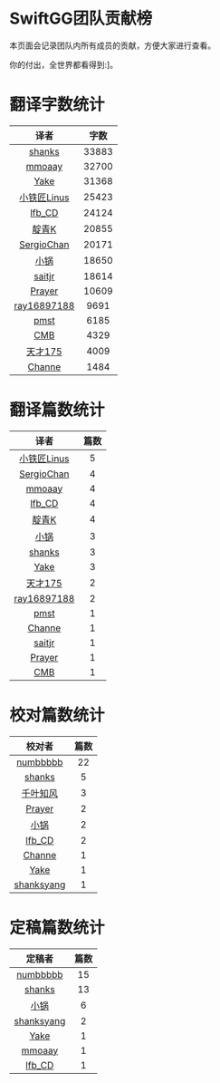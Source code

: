 
# SwiftGG团队贡献榜

本页面会记录团队内所有成员的贡献，方便大家进行查看。

你的付出，全世界都看得到:]。

# 翻译字数统计

| 译者 | 字数 |
| :------------: | :------------: |
| [shanks](http://codebuild.me/) | 33883 |
| [mmoaay](http://blog.csdn.net/mmoaay) | 32700 |
| [Yake](http://blog.csdn.net/yake_099) | 31368 |
| [小铁匠Linus](http://weibo.com/linusling) | 25423 |
| [lfb_CD](http://weibo.com/lfbWb) | 24124 |
| [靛青K](http://www.dianqk.org/) | 20855 |
| [SergioChan](https://github.com/SergioChan) | 20171 |
| [小锅](http://www.swiftyper.com/) | 18650 |
| [saitjr](http://www.brighttj.com) | 18614 |
| [Prayer](http://www.futantan.com) | 10609 |
| [ray16897188](http://www.jianshu.com/users/97c49dfd1f9f/latest_articles) | 9691 |
| [pmst](http://blog.csdn.net/colouful987) | 6185 |
| [CMB](https://github.com/chenmingbiao) | 4329 |
| [天才175](http://weibo.com/u/2916092907) | 4009 |
| [Channe](undefined) | 1484 |


# 翻译篇数统计

| 译者 | 篇数 |
| :------------: | :------------: |
| [小铁匠Linus](http://weibo.com/linusling) | 5 |
| [SergioChan](https://github.com/SergioChan) | 4 |
| [mmoaay](http://blog.csdn.net/mmoaay) | 4 |
| [lfb_CD](http://weibo.com/lfbWb) | 4 |
| [靛青K](http://www.dianqk.org/) | 4 |
| [小锅](http://www.swiftyper.com/) | 3 |
| [shanks](http://codebuild.me/) | 3 |
| [Yake](http://blog.csdn.net/yake_099) | 3 |
| [天才175](http://weibo.com/u/2916092907) | 2 |
| [ray16897188](http://www.jianshu.com/users/97c49dfd1f9f/latest_articles) | 2 |
| [pmst](http://blog.csdn.net/colouful987) | 1 |
| [Channe](undefined) | 1 |
| [saitjr](http://www.brighttj.com) | 1 |
| [Prayer](http://www.futantan.com) | 1 |
| [CMB](https://github.com/chenmingbiao) | 1 |


# 校对篇数统计

| 校对者 | 篇数 |
| :------------: | :------------: |
| [numbbbbb](https://github.com/numbbbbb) | 22 |
| [shanks](http://codebuild.me/) | 5 |
| [千叶知风](http://weibo.com/xiaoxxiao) | 3 |
| [Prayer](http://www.futantan.com) | 2 |
| [小锅](http://www.swiftyper.com/) | 2 |
| [lfb_CD](http://weibo.com/lfbWb) | 2 |
| [Channe](undefined) | 1 |
| [Yake](http://blog.csdn.net/yake_099) | 1 |
| [shanksyang](undefined) | 1 |


# 定稿篇数统计

| 定稿者 | 篇数 |
| :------------: | :------------: |
| [numbbbbb](https://github.com/numbbbbb) | 15 |
| [shanks](http://codebuild.me/) | 13 |
| [小锅](http://www.swiftyper.com/) | 6 |
| [shanksyang](undefined) | 2 |
| [Yake](http://blog.csdn.net/yake_099) | 1 |
| [mmoaay](http://blog.csdn.net/mmoaay) | 1 |
| [lfb_CD](http://weibo.com/lfbWb) | 1 |
